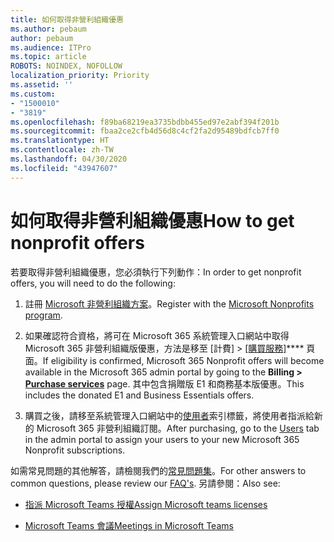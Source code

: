 ```yaml
---
title: 如何取得非營利組織優惠
ms.author: pebaum
author: pebaum
ms.audience: ITPro
ms.topic: article
ROBOTS: NOINDEX, NOFOLLOW
localization_priority: Priority
ms.assetid: ''
ms.custom:
- "1500010"
- "3819"
ms.openlocfilehash: f89ba68219ea3735bdbb455ed97e2abf394f201b
ms.sourcegitcommit: fbaa2ce2cfb4d56d8c4cf2fa2d95489bdfcb7ff0
ms.translationtype: HT
ms.contentlocale: zh-TW
ms.lasthandoff: 04/30/2020
ms.locfileid: "43947607"
---
```

# <a name="how-to-get-nonprofit-offers"></a><span data-ttu-id="49f19-102">如何取得非營利組織優惠</span><span class="sxs-lookup"><span data-stu-id="49f19-102">How to get nonprofit offers</span></span>

<span data-ttu-id="49f19-103">若要取得非營利組織優惠，您必須執行下列動作：</span><span class="sxs-lookup"><span data-stu-id="49f19-103">In order to get nonprofit offers, you will need to do the following:</span></span>

1. <span data-ttu-id="49f19-104">註冊 [Microsoft 非營利組織方案](https://go.microsoft.com/fwlink/p/?linkid=2008962)。</span><span class="sxs-lookup"><span data-stu-id="49f19-104">Register with the [Microsoft Nonprofits program](https://go.microsoft.com/fwlink/p/?linkid=2008962).</span></span>

2. <span data-ttu-id="49f19-105">如果確認符合資格，將可在 Microsoft 365 系統管理入口網站中取得 Microsoft 365 非營利組織版優惠，方法是移至 [計費] > [[購買服務]](https://go.microsoft.com/fwlink/p/?linkid=868433)\*\*\*\* 頁面。</span><span class="sxs-lookup"><span data-stu-id="49f19-105">If eligibility is confirmed, Microsoft 365 Nonprofit offers will become available in the Microsoft 365 admin portal by going to the **Billing > [Purchase services](https://go.microsoft.com/fwlink/p/?linkid=868433)** page.</span></span> <span data-ttu-id="49f19-106">其中包含捐贈版 E1 和商務基本版優惠。</span><span class="sxs-lookup"><span data-stu-id="49f19-106">This includes the donated E1 and Business Essentials offers.</span></span>

3. <span data-ttu-id="49f19-107">購買之後，請移至系統管理入口網站中的[使用者](https://admin.microsoft.com/Adminportal/Home#/users)索引標籤，將使用者指派給新的 Microsoft 365 非營利組織訂閱。</span><span class="sxs-lookup"><span data-stu-id="49f19-107">After purchasing, go to the [Users](https://admin.microsoft.com/Adminportal/Home#/users) tab in the admin portal to assign your users to your new Microsoft 365 Nonprofit subscriptions.</span></span>

<span data-ttu-id="49f19-108">如需常見問題的其他解答，請檢閱我們的[常見問題集](https://www.microsoft.com/microsoft-365/nonprofit/office-365-nonprofit#coreui-heading-67lnrlz)。</span><span class="sxs-lookup"><span data-stu-id="49f19-108">For other answers to common questions, please review our [FAQ's](https://www.microsoft.com/microsoft-365/nonprofit/office-365-nonprofit#coreui-heading-67lnrlz).</span></span> <span data-ttu-id="49f19-109">另請參閱：</span><span class="sxs-lookup"><span data-stu-id="49f19-109">Also see:</span></span>

- [<span data-ttu-id="49f19-110">指派 Microsoft Teams 授權</span><span class="sxs-lookup"><span data-stu-id="49f19-110">Assign Microsoft teams licenses</span></span>](https://docs.microsoft.com/MicrosoftTeams/assign-teams-licenses)

- [<span data-ttu-id="49f19-111">Microsoft Teams 會議</span><span class="sxs-lookup"><span data-stu-id="49f19-111">Meetings in Microsoft Teams</span></span>](https://docs.microsoft.com/MicrosoftTeams/tutorial-meetings-in-teams)
